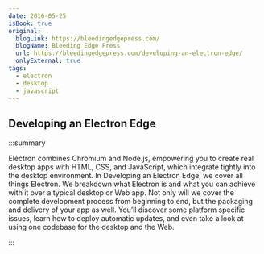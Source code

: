 ```yaml
---
date: 2016-05-25
isBook: true
original:
  blogLink: https://bleedingedgepress.com/
  blogName: Bleeding Edge Press
  url: https://bleedingedgepress.com/developing-an-electron-edge/
  onlyExternal: true
tags:
  - electron
  - desktop
  - javascript
---
```


## Developing an Electron Edge

:::summary

Electron combines Chromium and Node.js, empowering you to create real desktop apps with HTML, CSS, and JavaScript, which integrate tightly into the desktop environment. In Developing an Electron Edge, we cover all things Electron. We breakdown what Electron is and what you can achieve with it over a typical desktop or Web app. Not only will we cover the complete development process from beginning to end, but the packaging and delivery of your app as well. You’ll discover some platform specific issues, learn how to deploy automatic updates, and even take a look at using one codebase for the desktop and the Web.

:::

